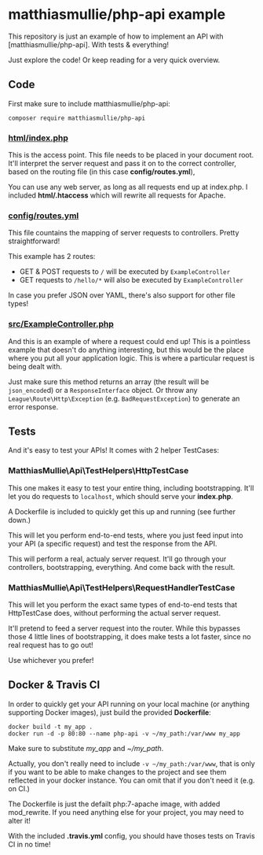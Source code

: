 # matthiasmullie/php-api example


This repository is just an example of how to implement an API with
[matthiasmullie/php-api]. With tests & everything!

Just explore the code! Or keep reading for a very quick overview.


## Code

First make sure to include matthiasmullie/php-api:

```
composer require matthiasmullie/php-api
```


### [html/index.php](https://github.com/matthiasmullie/php-api-example/blob/master/html/index.php)

This is the access point. This file needs to be placed in your document root.
It'll interpret the server request and pass it on to the correct controller,
based on the routing file (in this case **config/routes.yml**),

You can use any web server, as long as all requests end up at index.php.
I included **html/.htaccess** which will rewrite all requests for Apache.


### [config/routes.yml](https://github.com/matthiasmullie/php-api-example/blob/master/config/routes.yml)

This file countains the mapping of server requests to controllers.
Pretty straightforward!

This example has 2 routes:

* GET & POST requests to `/` will be executed by `ExampleController`
* GET requests to `/hello/*` will also be executed by `ExampleController`

In case you prefer JSON over YAML, there's also support for other file types!


### [src/ExampleController.php](https://github.com/matthiasmullie/php-api-example/blob/master/src/ExampleController.php)

And this is an example of where a request could end up!
This is a pointless example that doesn't do anything interesting, but this would
be the place where you put all your application logic. This is where a
particular request is being dealt with.

Just make sure this method returns an array (the result will be `json_encode`d)
or a `ResponseInterface` object. Or throw any `League\Route\Http\Exception`
(e.g. `BadRequestException`) to generate an error response.


## Tests


And it's easy to test your APIs! It comes with 2 helper TestCases:


### MatthiasMullie\Api\TestHelpers\HttpTestCase


This one makes it easy to test your entire thing, including bootstrapping.
It'll let you do requests to `localhost`, which should serve your **index.php**.

A Dockerfile is included to quickly get this up and running (see further down.)

This will let you perform end-to-end tests, where you just feed input into your
API (a specific request) and test the response from the API.

This will perform a real, actualy server request. It'll go through your
controllers, bootstrapping, everything. And come back with the result.


### MatthiasMullie\Api\TestHelpers\RequestHandlerTestCase

This will let you perform the exact same types of end-to-end tests that
HttpTestCase does, without performing the actual server request.

It'll pretend to feed a server request into the router. While this bypasses
those 4 little lines of bootstrapping, it does make tests a lot faster, since no
real request has to go out!

Use whichever you prefer!


## Docker & Travis CI

In order to quickly get your API running on your local machine (or anything
supporting Docker images), just build the provided **Dockerfile**:

```
docker build -t my_app .
docker run -d -p 80:80 --name php-api -v ~/my_path:/var/www my_app
```

Make sure to substitute *my_app* and *~/my_path*.

Actually, you don't really need to include `-v ~/my_path:/var/www`, that is only
if you want to be able to make changes to the project and see them reflected in
your docker instance. You can omit that if you don't need it (e.g. on CI.)

The Dockerfile is just the defailt php:7-apache image, with added mod_rewrite.
If you need anything else for your project, you may need to alter it!

With the included **.travis.yml** config, you should have thoses tests on
Travis CI in no time!
